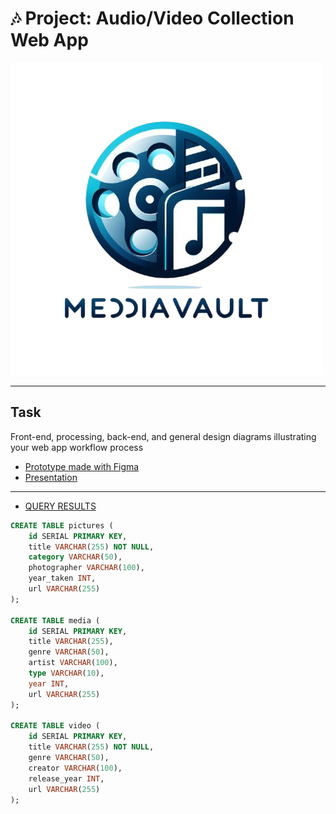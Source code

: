 # 🎶 Project: Audio/Video Collection Web App
![AppLogo](https://github.com/yungbreezei/yungbreezei/blob/main/Web%20Development/AudioVideoApp/images/Designer.png)

***

## Task
Front-end, processing, back-end, and general design diagrams illustrating your web app workflow process
- [Prototype made with Figma](https://github.com/yungbreezei/yungbreezei/blob/main/Web%20Development/AudioVideoApp/Prototype.png)
- [Presentation]()



***
- [QUERY RESULTS](https://github.com/yungbreezei/yungbreezei/blob/main/Web%20Development/AudioVideoApp/BriaWright-SQLdata-media.txt)

````sql
CREATE TABLE pictures (
    id SERIAL PRIMARY KEY,
    title VARCHAR(255) NOT NULL,
    category VARCHAR(50),
    photographer VARCHAR(100),
    year_taken INT,
    url VARCHAR(255)
);

CREATE TABLE media (
    id SERIAL PRIMARY KEY,
    title VARCHAR(255),
    genre VARCHAR(50),
    artist VARCHAR(100),
    type VARCHAR(10),
    year INT,
    url VARCHAR(255)
);

CREATE TABLE video (
    id SERIAL PRIMARY KEY,
    title VARCHAR(255) NOT NULL,
    genre VARCHAR(50),
    creator VARCHAR(100),
    release_year INT,
    url VARCHAR(255)
);

````
